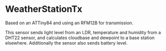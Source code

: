 WeatherStationTx
================

Based on an ATTiny84 and using an RFM12B for transmission.

This sensor sends light level from an LDR, temperature and humidity from a DHT22 sensor, and calculates cloudbase and dewpoint to a base station elsewhere.
Additionally the sensor also sends battery level.
